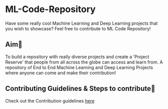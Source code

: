# ML-Code-Repository

Have some really cool Machine Learning and Deep Learning projects that you wish to showcase? Feel free to contribute to ML Code Repository!

## Aim🚀

To build a repository with really diverse projects and create a 'Project Reserve' that people from all across the globe can access and learn from. A repository of End to End Machine Learning and Deep Learning Projects where anyone can come and make their contribution!

## Contributing Guidelines & Steps to contribute📕

Check out the Contribution guidelines [here](https://github.com/DSCVITBHOPAL/ML-Reserve/blob/main/CONTRIBUTING.md)
